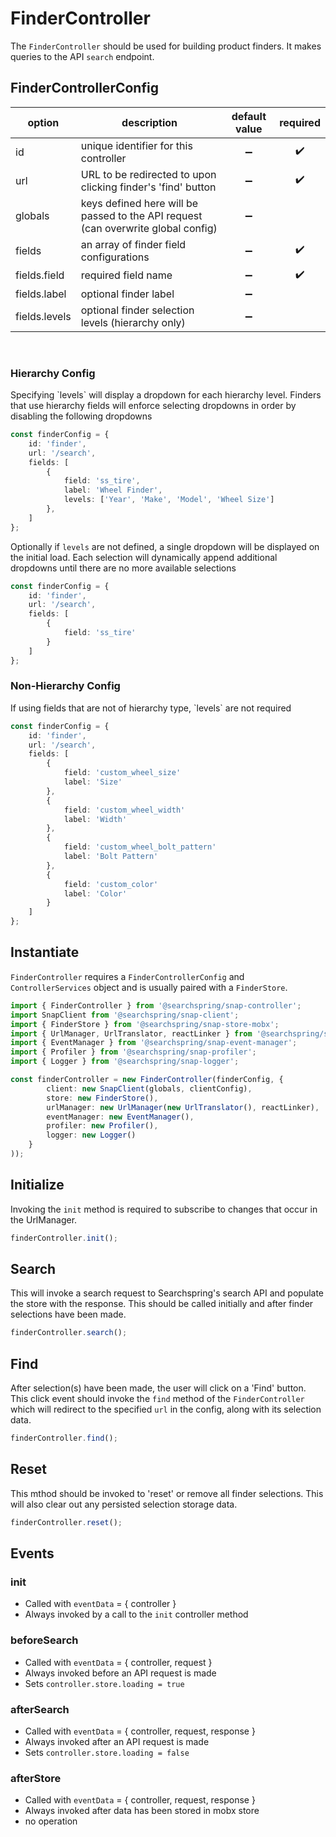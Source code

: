 # FinderController

The `FinderController` should be used for building product finders. It makes queries to the API `search` endpoint.


## FinderControllerConfig

| option | description | default value | required | 
|---|---|:---:|:---:|
| id | unique identifier for this controller | ➖ | ✔️ |
| url | URL to be redirected to upon clicking finder's 'find' button | ➖ | ✔️ |
| globals | keys defined here will be passed to the API request (can overwrite global config)| ➖ |   |
| fields | an array of finder field configurations | ➖ | ✔️ |
| fields.field | required field name | ➖ | ✔️ |
| fields.label | optional finder label | ➖ |   |
| fields.levels | optional finder selection levels (hierarchy only) | ➖ |   |

<br>

<h3 id="HierarchyConfig">Hierarchy Config</h3>
Specifying `levels` will display a dropdown for each hierarchy level. Finders that use hierarchy fields will enforce selecting dropdowns in order by disabling the following dropdowns

```typescript
const finderConfig = {
	id: 'finder',
	url: '/search',
	fields: [
		{
			field: 'ss_tire',
			label: 'Wheel Finder',
			levels: ['Year', 'Make', 'Model', 'Wheel Size']
		},
	]
};
```

Optionally if `levels` are not defined, a single dropdown will be displayed on the initial load. Each selection will dynamically append additional dropdowns until there are no more available selections

```typescript
const finderConfig = {
	id: 'finder',
	url: '/search',
	fields: [
		{
			field: 'ss_tire'
		}
	]
};
```

<h3 id="NonHierarchyConfig">Non-Hierarchy Config</h3>
If using fields that are not of hierarchy type, `levels` are not required

```typescript
const finderConfig = {
	id: 'finder',
	url: '/search',
	fields: [
		{ 
			field: 'custom_wheel_size' 
			label: 'Size'
		}, 
		{ 
			field: 'custom_wheel_width' 
			label: 'Width'
		}, 
		{ 
			field: 'custom_wheel_bolt_pattern' 
			label: 'Bolt Pattern'
		}, 
		{ 
			field: 'custom_color'
			label: 'Color'
		}
	]
};
```

## Instantiate
`FinderController` requires a `FinderControllerConfig` and `ControllerServices` object and is usually paired with a `FinderStore`.

```typescript
import { FinderController } from '@searchspring/snap-controller';
import SnapClient from '@searchspring/snap-client';
import { FinderStore } from '@searchspring/snap-store-mobx';
import { UrlManager, UrlTranslator, reactLinker } from '@searchspring/snap-url-manager';
import { EventManager } from '@searchspring/snap-event-manager';
import { Profiler } from '@searchspring/snap-profiler';
import { Logger } from '@searchspring/snap-logger';

const finderController = new FinderController(finderConfig, {
		client: new SnapClient(globals, clientConfig),
		store: new FinderStore(),
		urlManager: new UrlManager(new UrlTranslator(), reactLinker),
		eventManager: new EventManager(),
		profiler: new Profiler(),
		logger: new Logger()
	}
));
```
## Initialize
Invoking the `init` method is required to subscribe to changes that occur in the UrlManager.

```typescript
finderController.init();
```

## Search
This will invoke a search request to Searchspring's search API and populate the store with the response. This should be called initially and after finder selections have been made.

```typescript
finderController.search();
```

## Find
After selection(s) have been made, the user will click on a 'Find' button. This click event should invoke the `find` method of the `FinderController` which will redirect to the specified `url` in the config, along with its selection data.

```typescript
finderController.find();
```

## Reset
This mthod should be invoked to 'reset' or remove all finder selections. This will also clear out any persisted selection storage data.

```typescript
finderController.reset();
```

## Events
### init
- Called with `eventData` = { controller }
- Always invoked by a call to the `init` controller method

### beforeSearch
- Called with `eventData` = { controller, request }
- Always invoked before an API request is made 
- Sets `controller.store.loading = true`

### afterSearch
- Called with `eventData` = { controller, request, response }
- Always invoked after an API request is made 
- Sets `controller.store.loading = false`

### afterStore
- Called with `eventData` = { controller, request, response }
- Always invoked after data has been stored in mobx store
- no operation